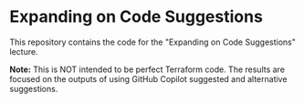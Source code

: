 # Expanding on Code Suggestions

This repository contains the code for the "Expanding on Code Suggestions" lecture.

**Note:** This is NOT intended to be perfect Terraform code. The results are focused on the outputs of using GitHub Copilot suggested and alternative suggestions.
